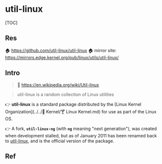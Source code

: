 # util-linux

[TOC]



## Res
🏠 https://github.com/util-linux/util-linux
🏠 mirror site: https://mirrors.edge.kernel.org/pub/linux/utils/util-linux/



## Intro
> 🔗 https://en.wikipedia.org/wiki/Util-linux

> util-linux is a random collection of Linux utilities

👉 **util-linux** is a standard package distributed by the  [Linux Kernel Organization](../../🔩 Kernel/🍸 Linux Kernel.md) for use as part of the Linux OS.

👉 A fork, **`util-linux-ng`** (with **`ng`** meaning "next generation"), was created when development stalled, but as of January 2011 has been renamed back to [util-linux](https://github.com/util-linux/util-linux), and is the official version of the package.



## Ref

